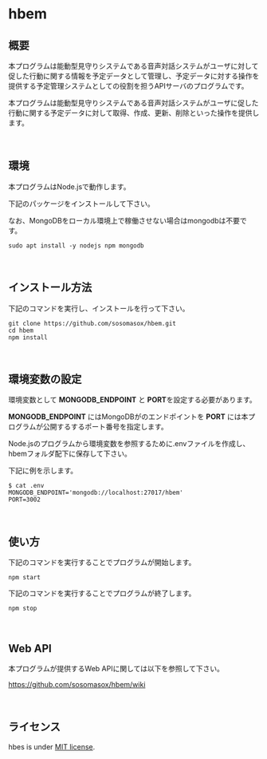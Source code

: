 # hbem

## 概要
本プログラムは能動型見守りシステムである音声対話システムがユーザに対して促した行動に関する情報を予定データとして管理し、予定データに対する操作を提供する予定管理システムとしての役割を担うAPIサーバのプログラムです。

本プログラムは能動型見守りシステムである音声対話システムがユーザに促した行動に関する予定データに対して取得、作成、更新、削除といった操作を提供します。


&nbsp;


## 環境
本プログラムはNode.jsで動作します。

下記のパッケージをインストールして下さい。

なお、MongoDBをローカル環境上で稼働させない場合はmongodbは不要です。

```
sudo apt install -y nodejs npm mongodb
```


&nbsp;


## インストール方法
下記のコマンドを実行し、インストールを行って下さい。

```
git clone https://github.com/sosomasox/hbem.git
cd hbem
npm install
```


&nbsp;


## 環境変数の設定
環境変数として **MONGODB_ENDPOINT** と **PORT**を設定する必要があります。

**MONGODB_ENDPOINT** にはMongoDBがのエンドポイントを **PORT** には本プログラムが公開するするポート番号を指定します。

Node.jsのプログラムから環境変数を参照するために.envファイルを作成し、hbemフォルダ配下に保存して下さい。

下記に例を示します。

```
$ cat .env
MONGODB_ENDPOINT='mongodb://localhost:27017/hbem'
PORT=3002
```


&nbsp;


## 使い方

下記のコマンドを実行することでプログラムが開始します。

```
npm start
```

下記のコマンドを実行することでプログラムが終了します。

```
npm stop
```


&nbsp;


## Web API

本プログラムが提供するWeb APIに関しては以下を参照して下さい。

https://github.com/sosomasox/hbem/wiki


&nbsp;


## ライセンス

hbes is under [MIT license](https://en.wikipedia.org/wiki/MIT_License).

